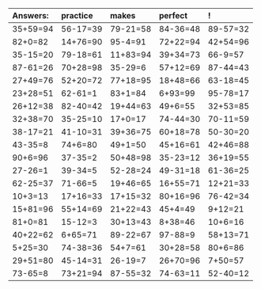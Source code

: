 | Answers: | practice | makes | perfect | ! |
| :--- | :--- | :--- | :--- | :--- |
| 35+59=94 | 56-17=39 | 79-21=58 | 84-36=48 | 89-57=32 | 
| 82+0=82 | 14+76=90 | 95-4=91 | 72+22=94 | 42+54=96 | 
| 35-15=20 | 79-18=61 | 11+83=94 | 39+34=73 | 66-9=57 | 
| 87-61=26 | 70+28=98 | 35-29=6 | 57+12=69 | 87-44=43 | 
| 27+49=76 | 52+20=72 | 77+18=95 | 18+48=66 | 63-18=45 | 
| 23+28=51 | 62-61=1 | 83+1=84 | 6+93=99 | 95-78=17 | 
| 26+12=38 | 82-40=42 | 19+44=63 | 49+6=55 | 32+53=85 | 
| 32+38=70 | 35-25=10 | 17+0=17 | 74-44=30 | 70-11=59 | 
| 38-17=21 | 41-10=31 | 39+36=75 | 60+18=78 | 50-30=20 | 
| 43-35=8 | 74+6=80 | 49+1=50 | 45+16=61 | 42+46=88 | 
| 90+6=96 | 37-35=2 | 50+48=98 | 35-23=12 | 36+19=55 | 
| 27-26=1 | 39-34=5 | 52-28=24 | 49-31=18 | 61-36=25 | 
| 62-25=37 | 71-66=5 | 19+46=65 | 16+55=71 | 12+21=33 | 
| 10+3=13 | 17+16=33 | 17+15=32 | 80+16=96 | 76-42=34 | 
| 15+81=96 | 55+14=69 | 21+22=43 | 45+4=49 | 9+12=21 | 
| 81+0=81 | 15-12=3 | 30+13=43 | 8+38=46 | 10+6=16 | 
| 40+22=62 | 6+65=71 | 89-22=67 | 97-88=9 | 58+13=71 | 
| 5+25=30 | 74-38=36 | 54+7=61 | 30+28=58 | 80+6=86 | 
| 29+51=80 | 45-14=31 | 26-19=7 | 26+70=96 | 7+50=57 | 
| 73-65=8 | 73+21=94 | 87-55=32 | 74-63=11 | 52-40=12 | 
